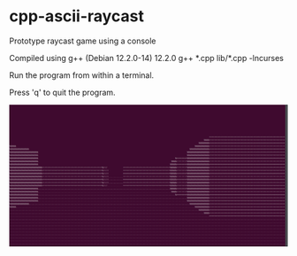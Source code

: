 # cpp-ascii-raycast
Prototype raycast game using a console

Compiled using g++ (Debian 12.2.0-14) 12.2.0
g++ \*.cpp lib/\*.cpp -lncurses

Run the program from within a terminal.

Press 'q' to quit the program.

![alt text](https://github.com/James-Mccr/cpp-ascii-raycast/blob/master/rayworld.png?raw=true)
